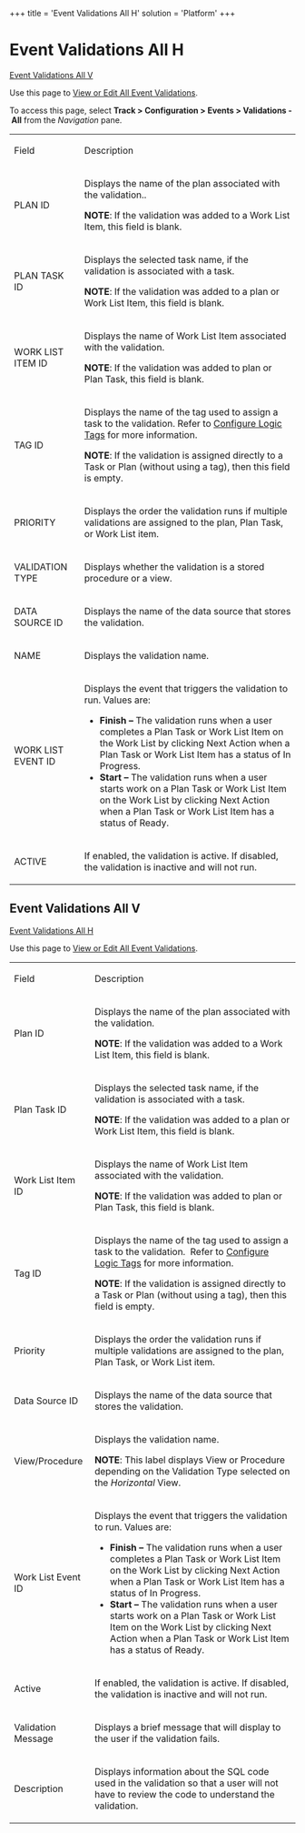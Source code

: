+++
title = 'Event Validations All H'
solution = 'Platform'
+++

# Event Validations All H

[Event Validations All V](#Work_List_Event_Validations_V)

<div class="use">

Use this page to [View or Edit All Event
Validations](../Use_Cases/View_and_Edit_All_Work_List_Event_Validations).

</div>

To access this page, select **Track \> Configuration \> Events \>
Validations - All** from the *Navigation* pane.

<table>
<tbody>
<tr class="odd">
<td><p>Field</p></td>
<td><p>Description</p></td>
</tr>
<tr class="even">
<td><p>PLAN ID</p></td>
<td><p>Displays the name of the plan associated with the validation..</p>
<p><strong>NOTE</strong>: If the validation was added to a Work List Item, this field is blank.</p></td>
</tr>
<tr class="odd">
<td><p>PLAN TASK ID</p></td>
<td><p>Displays the selected task name, if the validation is associated with a task.</p>
<p><strong>NOTE</strong>: If the validation was added to a plan or Work List Item, this field is blank.</p></td>
</tr>
<tr class="even">
<td><p>WORK LIST ITEM ID</p></td>
<td><p>Displays the name of Work List Item associated with the validation.</p>
<p><strong>NOTE</strong>: If the validation was added to plan or Plan Task, this field is blank.</p></td>
</tr>
<tr class="odd">
<td><p>TAG ID</p></td>
<td><p>Displays the name of the tag used to assign a task to the validation. Refer to <a href="../Use_Cases/Configure_Logic_Tags">Configure Logic Tags</a> for more information.</p>
<p><strong>NOTE</strong>: If the validation is assigned directly to a Task or Plan (without using a tag), then this field is empty.</p></td>
</tr>
<tr class="even">
<td><p>PRIORITY</p></td>
<td><p>Displays the order the validation runs if multiple validations are assigned to the plan, Plan Task, or Work List item.</p></td>
</tr>
<tr class="odd">
<td><p>VALIDATION TYPE</p></td>
<td><p>Displays whether the validation is a stored procedure or a view.</p></td>
</tr>
<tr class="even">
<td><p>DATA SOURCE ID</p></td>
<td><p>Displays the name of the data source that stores the validation.</p></td>
</tr>
<tr class="odd">
<td><p>NAME</p></td>
<td><p>Displays the validation name.</p></td>
</tr>
<tr class="even">
<td><p>WORK LIST EVENT ID</p></td>
<td><p>Displays the event that triggers the validation to run. Values are:</p>
<ul>
<li><strong>Finish –</strong> The validation runs when a user completes a Plan Task or Work List Item on the Work List by clicking Next Action when a Plan Task or Work List Item has a status of In Progress.</li>
<li><strong>Start –</strong> The validation runs when a user starts work on a Plan Task or Work List Item on the Work List by clicking Next Action when a Plan Task or Work List Item has a status of Ready.</li>
</ul></td>
</tr>
<tr class="odd">
<td><p>ACTIVE</p></td>
<td><p>If enabled, the validation is active. If disabled, the validation is inactive and will not run.</p></td>
</tr>
</tbody>
</table>

## <span id="Work_List_Event_Validations_V"></span>Event Validations All V

[Event Validations All H](Event_Validations_All)

<div class="use">

Use this page to [View or Edit All Event
Validations](../Use_Cases/View_and_Edit_All_Work_List_Event_Validations).

</div>

<table>
<tbody>
<tr class="odd">
<td><p>Field</p></td>
<td><p>Description</p></td>
</tr>
<tr class="even">
<td><p>Plan ID</p></td>
<td><p>Displays the name of the plan associated with the validation.</p>
<p><strong>NOTE</strong>: If the validation was added to a Work List Item, this field is blank.</p></td>
</tr>
<tr class="odd">
<td><p>Plan Task ID</p></td>
<td><p>Displays the selected task name, if the validation is associated with a task.</p>
<p><strong>NOTE</strong>: If the validation was added to a plan or Work List Item, this field is blank.</p></td>
</tr>
<tr class="even">
<td><p>Work List Item ID</p></td>
<td><p>Displays the name of Work List Item associated with the validation.</p>
<p><strong>NOTE</strong>: If the validation was added to plan or Plan Task, this field is blank.</p></td>
</tr>
<tr class="odd">
<td><p>Tag ID</p></td>
<td><p>Displays the name of the tag used to assign a task to the validation.  Refer to <a href="../Use_Cases/Configure_Logic_Tags">Configure Logic Tags</a> for more information.</p>
<p><strong>NOTE</strong>: If the validation is assigned directly to a Task or Plan (without using a tag), then this field is empty.</p></td>
</tr>
<tr class="even">
<td><p>Priority</p></td>
<td><p>Displays the order the validation runs if multiple validations are assigned to the plan, Plan Task, or Work List item.</p></td>
</tr>
<tr class="odd">
<td><p>Data Source ID</p></td>
<td><p>Displays the name of the data source that stores the validation.</p></td>
</tr>
<tr class="even">
<td><p>View/Procedure</p></td>
<td><p>Displays the validation name.</p>
<p><strong>NOTE</strong>: This label displays View or Procedure depending on the Validation Type selected on the <span style="font-style: italic;">Horizontal</span> View.</p></td>
</tr>
<tr class="odd">
<td><p>Work List Event ID</p></td>
<td><p>Displays the event that triggers the validation to run. Values are:</p>
<ul>
<li><strong>Finish –</strong> The validation runs when a user completes a Plan Task or Work List Item on the Work List by clicking Next Action when a Plan Task or Work List Item has a status of In Progress.</li>
<li><strong>Start –</strong> The validation runs when a user starts work on a Plan Task or Work List Item on the Work List by clicking Next Action when a Plan Task or Work List Item has a status of Ready.</li>
</ul></td>
</tr>
<tr class="even">
<td><p>Active</p></td>
<td><p>If enabled, the validation is active. If disabled, the validation is inactive and will not run.</p></td>
</tr>
<tr class="odd">
<td><p>Validation Message</p></td>
<td><p>Displays a brief message that will display to the user if the validation fails.</p></td>
</tr>
<tr class="even">
<td><p>Description</p></td>
<td><p>Displays information about the SQL code used in the validation so that a user will not have to review the code to understand the validation.</p></td>
</tr>
</tbody>
</table>
